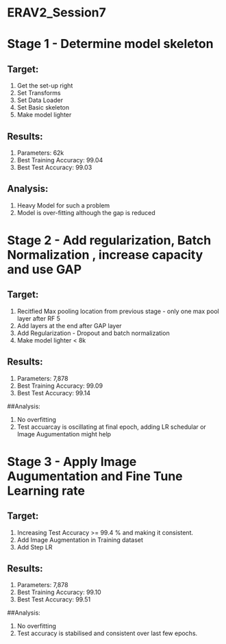 # ERAV2_Session7

# Stage 1 - Determine model skeleton
## Target:
1. Get the set-up right
2. Set Transforms
3. Set Data Loader
4. Set Basic skeleton 
5. Make model lighter

## Results:
1. Parameters: 62k
2. Best Training Accuracy: 99.04
3. Best Test Accuracy: 99.03

## Analysis:
1. Heavy Model for such a problem
2. Model is over-fitting although the gap is reduced

# Stage 2 - Add regularization, Batch Normalization , increase capacity and use GAP
## Target:
1. Recitfied Max pooling location from previous stage - only one max pool layer after RF 5 
2. Add layers at the end after GAP layer
3. Add Regularization - Dropout and batch normalization
4. Make model lighter < 8k 

## Results:
1. Parameters: 7,878
2. Best Training Accuracy: 99.09
3. Best Test Accuracy: 99.14

##Analysis:
1. No overfitting
2. Test accuarcay is oscillating at final epoch, adding LR schedular or Image Augumentation might help

# Stage 3 - Apply Image Augumentation and Fine Tune Learning rate
## Target:
1. Increasing Test Accuracy >= 99.4 % and making it consistent.
2. Add Image Augmentation in Training dataset
3. Add Step LR

## Results:
1. Parameters: 7,878
2. Best Training Accuracy: 99.10
3. Best Test Accuracy: 99.51

##Analysis:

1. No overfitting
2. Test accuracy is stabilised and consistent over last few epochs.
